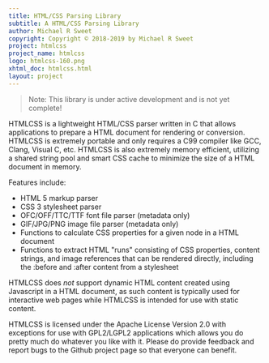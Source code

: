 ```yaml
---
title: HTML/CSS Parsing Library
subtitle: A HTML/CSS Parsing Library
author: Michael R Sweet
copyright: Copyright © 2018-2019 by Michael R Sweet
project: htmlcss
project_name: htmlcss
logo: htmlcss-160.png
xhtml_doc: htmlcss.html
layout: project
---
```


> Note: This library is under active development and is not yet complete!

HTMLCSS is a lightweight HTML/CSS parser written in C that allows applications
to prepare a HTML document for rendering or conversion.  HTMLCSS is extremely
portable and only requires a C99 compiler like GCC, Clang, Visual C, etc.
HTMLCSS is also extremely memory efficient, utilizing a shared string pool and
smart CSS cache to minimize the size of a HTML document in memory.

Features include:

- HTML 5 markup parser
- CSS 3 stylesheet parser
- OFC/OFF/TTC/TTF font file parser (metadata only)
- GIF/JPG/PNG image file parser (metadata only)
- Functions to calculate CSS properties for a given node in a HTML document
- Functions to extract HTML "runs" consisting of CSS properties, content
  strings, and image references that can be rendered directly, including the
  :before and :after content from a stylesheet

HTMLCSS does *not* support dynamic HTML content created using Javascript in a
HTML document, as such content is typically used for interactive web pages while
HTMLCSS is intended for use with static content.

HTMLCSS is licensed under the Apache License Version 2.0 with exceptions for use
with GPL2/LGPL2 applications which allows you do pretty much do whatever you
like with it.  Please do provide feedback and report bugs to the Github project
page so that everyone can benefit.
